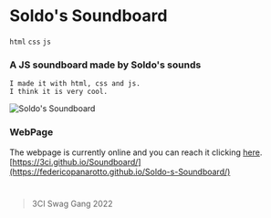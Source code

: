 # Soldo's Soundboard

`html` `css` `js`

### A JS soundboard made by Soldo's sounds

    I made it with html, css and js.
    I think it is very cool.

![Soldo's Soundboard](https://cdn.discordapp.com/attachments/765646227303432232/968134193924145172/saasasa.png)

### WebPage
The webpage is currently online and you can reach it clicking [here](https://federicopanarotto.github.io/Soldo-s-Soundboard/). <br>
[https://3ci.github.io/Soundboard/](https://federicopanarotto.github.io/Soldo-s-Soundboard/)

#

> 3CI Swag Gang 2022
